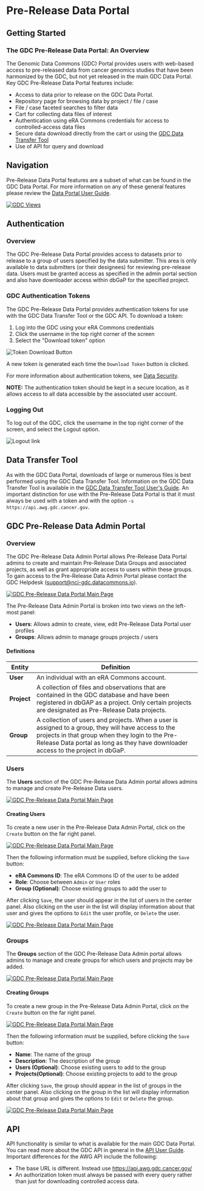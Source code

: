 # Pre-Release Data Portal


## Getting Started


### The GDC Pre-Release Data Portal: An Overview

The Genomic Data Commons (GDC)  Portal provides users with web-based access to pre-released data from cancer genomics studies that have been harmonized by the GDC, but not yet released in the main GDC Data Portal. Key GDC Pre-Release Data Portal features include:

*   Access to data prior to release on the GDC Data Portal.
*   Repository page for browsing data by project / file / case
*   File / case faceted searches to filter data
*   Cart for collecting data files of interest
*   Authentication using eRA Commons credentials for access to controlled-access data files
*   Secure data download directly from the cart or using the [GDC Data Transfer Tool](https://gdc.cancer.gov/access-data/gdc-data-transfer-tool)
*   Use of API for query and download




## Navigation


Pre-Release Data Portal features are a subset of what can be found in the GDC Data Portal.  For more information on any of these general features please review the [Data Portal User Guide](/Data_Portal/Users_Guide/Getting_Started/#navigation).

[![GDC Views](images/AWG_Portal.png)](images/WG_Portal.png "Click to see the full image.")




## Authentication

### Overview

The GDC Pre-Release Data Portal provides access to datasets prior to release to a group of users specified by the data submitter.  This area is only available to data submitters (or their designees) for reviewing pre-release data.  Users must be granted access as specified in the admin portal section and also have downloader access within dbGaP for the specified project.

### GDC Authentication Tokens

The GDC Pre-Release Data Portal provides authentication tokens for use with the GDC Data Transfer Tool or the GDC API. To download a token:

1. Log into the GDC using your eRA Commons credentials
2. Click the username in the top right corner of the screen
3. Select the "Download token" option

![Token Download Button](images/gdc-data-portal-token-download.png)

A new token is generated each time the `Download Token` button is clicked.

For more information about authentication tokens, see [Data Security](../../Data/Data_Security/Data_Security.md#authentication-tokens).

**NOTE:** The authentication token should be kept in a secure location, as it allows access to all data accessible by the associated user account.

### Logging Out

To log out of the GDC, click the username in the top right corner of the screen, and select the Logout option.

![Logout link](images/gdc-data-portal-token-download.png)


## Data Transfer Tool

As with the GDC Data Portal, downloads of large or numerous files is best performed using the GDC Data Transfer Tool.  Information on the GDC Data Transfer Tool is available in the [GDC Data Transfer Tool User's Guide](/node/8196/).  An important distinction for use with the Pre-Release Data Portal is that it must always be used with a token and with the option `-s https://api.awg.gdc.cancer.gov`.

## GDC Pre-Release Data Admin Portal

### Overview

The GDC Pre-Release Data Admin Portal allows Pre-Release Data Portal admins to create and maintain Pre-Release Data Groups and associated projects, as well as grant appropriate access to users within these groups. To gain access to the Pre-Release Data Admin Portal please contact the GDC Helpdesk (support@nci-gdc.datacommons.io).

[![GDC Pre-Release Data Portal Main Page](images/AWG_Admin.png)](images/AWG_Admin.png "Click to see the full image.")

The Pre-Release Data Admin Portal is broken into two views on the left-most panel:

* __Users__: Allows admin to create, view, edit Pre-Release Data Portal user profiles
* __Groups__: Allows admin to manage groups projects / users

#### Definitions

| Entity | Definition |
|---|---|
| __User__  | An individual with an eRA Commons account. |
| __Project__  | A  collection of files and observations that are contained in the GDC database and have been registered in dbGAP as a project. Only certain projects are designated as Pre-Release Data projects.|
| __Group__  | A collection of users and projects.  When a user is assigned to a group, they will have access to the projects in that group when they login to the Pre-Release Data portal as long as they have downloader access to the project in dbGaP.|

### Users

The __Users__ section of the GDC Pre-Release Data Admin portal allows admins to manage and create Pre-Release Data users.

[![GDC Pre-Release Data Portal Main Page](images/AWG_Admin.png)](images/AWG_Admin.png "Click to see the full image.")

#### Creating Users

To create a new user in the Pre-Release Data Admin Portal, click on the `Create` button on the far right panel.

[![GDC Pre-Release Data Portal Main Page](images/AWG_Admin_Create_User.png)](images/AWG_Admin_Create_User.png "Click to see the full image.")

Then the following information must be supplied, before clicking the `Save` button:

* __eRA Commons ID__: The eRA Commons ID of the user to be added
* __Role__: Choose between `Admin` or `User` roles
* __Group (Optional)__: Choose existing groups to add the user to

After clicking `Save`, the user should appear in the list of users in the center panel.  Also clicking on the user in the list will display information about that user and gives the options to `Edit` the user profile, or `Delete` the user.

[![GDC Pre-Release Data Portal Main Page](images/AWG_Admin_New_User.png)](images/AWG_Admin_New_User.png "Click to see the full image.")

### Groups

The __Groups__ section of the GDC Pre-Release Data Admin portal allows admins to manage and create groups for which users and projects may be added.

[![GDC Pre-Release Data Portal Main Page](images/AWG_Admin_Group.png)](images/AWG_Admin_Group.png "Click to see the full image.")

#### Creating Groups

To create a new group in the Pre-Release Data Admin Portal, click on the `Create` button on the far right panel.

[![GDC Pre-Release Data Portal Main Page](images/AWG_Admin_Groups_Add.png)](images/AWG_Admin_Groups_Add.png "Click to see the full image.")

Then the following information must be supplied, before clicking the `Save` button:

* __Name__: The name of the group
* __Description__: The description of the group
* __Users (Optional)__: Choose existing users to add to the group
* __Projects(Optional)__: Choose existing projects to add to the group

After clicking `Save`, the group should appear in the list of groups in the center panel.  Also clicking on the group in the list will display information about that group and gives the options to `Edit` or `Delete` the group.

[![GDC Pre-Release Data Portal Main Page](images/AWG_Admin_New_Group.png)](images/AWG_Admin_New_Group.png "Click to see the full image.")

## API

API functionality is similar to what is available for the main GDC Data Portal.  You can read more about the GDC API in general in the [API User Guide](/API/Users_Guide/Getting_Started/).  Important differences for the AWG API include the following:

*  The base URL is different. Instead use https://api.awg.gdc.cancer.gov/
*  An authorization token must always be passed with every query rather than just for downloading controlled access data.
